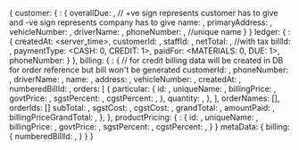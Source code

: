 {
  customer: {
    <customer-id>: {
      overallDue: <double>, // +ve sign represents customer has to give and -ve sign represents company has to give
      name: <string>,
      primaryAddress: <string>,
      vehicleNumber: <string>,
      driverName: <string>,
      phoneNumber: <string>, //unique name
    }
  }
  ledger: {
    <ledger-id>: {
      createdAt: <server_time>,
      customerId: <customer-id>,
      staffId: <user-id>,
      netTotal: <number>, //with tax
      billId: <bill-id>,
      paymentType: <CASH: 0, CREDIT: 1>,
      paidFor: <MATERIALS: 0, DUE: 1>,
      phoneNumber: <string>
    }
  },
  billing: {
    <bill-id>: { // for credit billing data will be created in DB for order reference but bill won't be generated
      customerId: <customer-id>,
      phoneNumber: <string>,
      driverName: <string>,
      name: <string>,
      address: <string>,
      vehicleNumber: <string>,
      createdAt: <timestamp>,
      numberedBillId: <number>,
      orders: [
        {
          particular: {
            id: <product-id>,
            uniqueName: <string>,
            billingPrice: <string>,
            govtPrice: <string>,
            sgstPercent: <number>,
            cgstPercent: <number>,
          },
          quantity: <number>,
        },
      ],
      orderNames: [<productUniqueName>],
      orderIds: [<order-id>]
      subTotal: <number>, 
      sgstCost: <number>,
      cgstCost: <number>,
      grandTotal: <number>,
      amountPaid: <number>,
      billingPriceGrandTotal: <number>,
    },
  },
  productPricing: {
    <product-id>: {
      id: <product-id>,
      uniqueName: <string>,
      billingPrice: <string>,
      govtPrice: <string>,
      sgstPercent: <number>,
      cgstPercent: <number>,
    }
  }
  metaData: {
    billing: {
      numberedBillId: <number>,
    }
  }
}